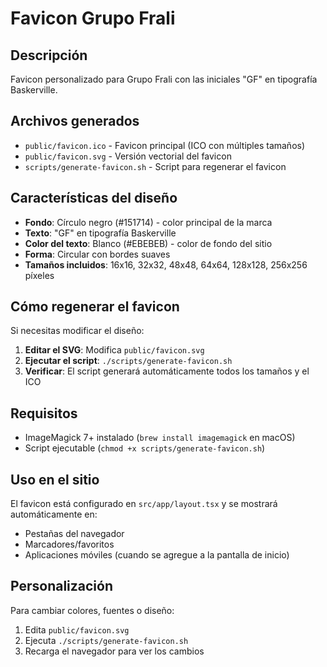# Favicon Grupo Frali

## Descripción
Favicon personalizado para Grupo Frali con las iniciales "GF" en tipografía Baskerville.

## Archivos generados
- `public/favicon.ico` - Favicon principal (ICO con múltiples tamaños)
- `public/favicon.svg` - Versión vectorial del favicon
- `scripts/generate-favicon.sh` - Script para regenerar el favicon

## Características del diseño
- **Fondo**: Círculo negro (#151714) - color principal de la marca
- **Texto**: "GF" en tipografía Baskerville
- **Color del texto**: Blanco (#EBEBEB) - color de fondo del sitio
- **Forma**: Circular con bordes suaves
- **Tamaños incluidos**: 16x16, 32x32, 48x48, 64x64, 128x128, 256x256 píxeles

## Cómo regenerar el favicon
Si necesitas modificar el diseño:

1. **Editar el SVG**: Modifica `public/favicon.svg`
2. **Ejecutar el script**: `./scripts/generate-favicon.sh`
3. **Verificar**: El script generará automáticamente todos los tamaños y el ICO

## Requisitos
- ImageMagick 7+ instalado (`brew install imagemagick` en macOS)
- Script ejecutable (`chmod +x scripts/generate-favicon.sh`)

## Uso en el sitio
El favicon está configurado en `src/app/layout.tsx` y se mostrará automáticamente en:
- Pestañas del navegador
- Marcadores/favoritos
- Aplicaciones móviles (cuando se agregue a la pantalla de inicio)

## Personalización
Para cambiar colores, fuentes o diseño:
1. Edita `public/favicon.svg`
2. Ejecuta `./scripts/generate-favicon.sh`
3. Recarga el navegador para ver los cambios
